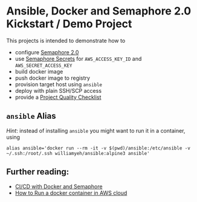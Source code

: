 # Ansible, Docker and Semaphore 2.0 Kickstart / Demo Project

This projects is intended to demonstrate how to 

* configure [Semaphore 2.0](https://simplificator.semaphoreci.com/)
* use [Semaphore Secrets](https://docs.semaphoreci.com/article/66-environment-variables-and-secrets) for `AWS_ACCESS_KEY_ID` and `AWS_SECRET_ACCESS_KEY`
* build docker image
* push docker image to registry
* provision target host using `ansible`
* deploy with plain SSH/SCP access
* provide a [Project Quality Checklist](project_quality.md)


## `ansible` Alias

*Hint*: instead of installing `ansible` you might want to run it in a container, using 

```
alias ansible='docker run --rm -it -v $(pwd)/ansible:/etc/ansible -v ~/.ssh:/root/.ssh williamyeh/ansible:alpine3 ansible'
```


## Further reading:

* [CI/CD with Docker and Semaphore](https://semaphoreci.com/docs/docker/setting-up-continuous-integration-for-docker-project.html)
* [How to Run a docker container in AWS cloud](https://github.com/simplificator/doc/wiki/Run-a-docker-container-in-AWS-cloud)

